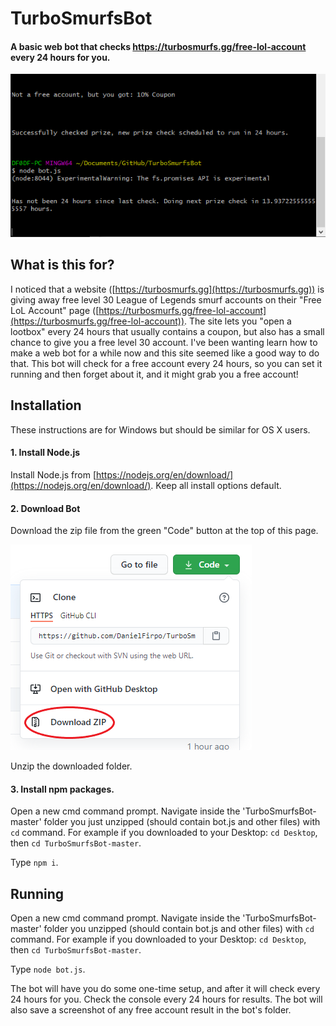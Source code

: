 # TurboSmurfsBot
#### A basic web bot that checks https://turbosmurfs.gg/free-lol-account every 24 hours for you.

![Bot Screenshot](https://raw.githubusercontent.com/DanielFirpo/TurboSmurfsBot/master/Capture.PNG)

## What is this for?

I noticed that a website ([https://turbosmurfs.gg](https://turbosmurfs.gg)) is giving away free level 30 League of Legends smurf accounts on their "Free LoL Account" page ([https://turbosmurfs.gg/free-lol-account](https://turbosmurfs.gg/free-lol-account)).
The site lets you "open a lootbox" every 24 hours that usually contains a coupon, but also has a small chance to give you a free level 30 account. I've been wanting learn how to make a web bot for a while now and this site seemed like a good way to do that.
This bot will check for a free account every 24 hours, so you can set it running and then forget about it, and it might grab you a free account!

## Installation

These instructions are for Windows but should be similar for OS X users.

#### 1. Install Node.js 

Install Node.js from [https://nodejs.org/en/download/](https://nodejs.org/en/download/). Keep all install options default.

#### 2. Download Bot

Download the zip file from the green "Code" button at the top of this page.

![Download Screenshot](https://raw.githubusercontent.com/DanielFirpo/TurboSmurfsBot/master/tempsnip.png)

Unzip the downloaded folder.

####  3. Install npm packages.

Open a new cmd command prompt. Navigate inside the 'TurboSmurfsBot-master' folder you just unzipped (should contain bot.js and other files) with `cd` command. For example if you downloaded to your Desktop: `cd Desktop`, then `cd TurboSmurfsBot-master`.

Type `npm i`.

## Running

Open a new cmd command prompt. Navigate inside the 'TurboSmurfsBot-master' folder you unzipped (should contain bot.js and other files) with `cd` command. For example if you downloaded to your Desktop: `cd Desktop`, then `cd TurboSmurfsBot-master`.

Type `node bot.js`.

The bot will have you do some one-time setup, and after it will check every 24 hours for you. Check the console every 24 hours for results. The bot will also save a screenshot of any free account result in the bot's folder.



